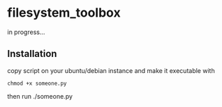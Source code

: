# filesystem_toolbox

in progress...

## Installation
copy script on your ubuntu/debian instance and make it executable with

    chmod +x someone.py 

then run ./someone.py
